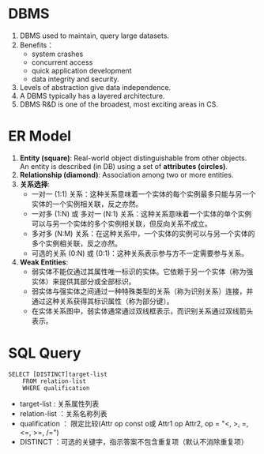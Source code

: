 # DBMS
1. DBMS used to maintain, query large datasets.
2. Benefits：
    - system crashes
    - concurrent access
    - quick application development
    - data integrity and security.
3. Levels of abstraction give data independence.
4. A DBMS typically has a layered architecture.
5. DBMS R&D is one of the broadest, most exciting areas in CS.

# ER Model 
1. **Entity (square)**: Real-world object distinguishable from other objects. An entity is described (in DB) using a set of **attributes (circles)**.
2. **Relationship (diamond)**: Association among two or more entities.
3. **关系选择**:
    - 一对一 (1:1) 关系：这种关系意味着一个实体的每个实例最多只能与另一个实体的一个实例相关联，反之亦然。
    - 一对多 (1:N) 或 多对一 (N:1) 关系：这种关系意味着一个实体的单个实例可以与另一个实体的多个实例相关联，但反向关系不成立。
    - 多对多 (N:M) 关系：在这种关系中，一个实体的实例可以与另一个实体的多个实例相关联，反之亦然。
    - 可选的关系 (0:N) 或 (0:1)：这种关系表示参与方不一定需要参与关系。
4. **Weak Entities**:
    - 弱实体不能仅通过其属性唯一标识的实体。它依赖于另一个实体（称为强实体）来提供其部分或全部标识。
    - 弱实体与强实体之间通过一种特殊类型的关系（称为识别关系）连接，并通过这种关系获得其标识属性（称为部分键）。
    - 在实体关系图中，弱实体通常通过双线框表示，而识别关系通过双线箭头表示。

# SQL Query
```
SELECT [DISTINCT]target-list
    FROM relation-list
    WHERE qualification
```
- target-list : 关系属性列表
- relation-list ：关系名称列表
- qualification ： 限定比较(Attr op const o或 Attr1 op Attr2, op = "<, >, =, <=, >=, /=")
- DISTINCT ：可选的关键字，指示答案不包含重复项（默认不消除重复项）


